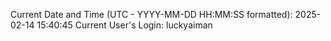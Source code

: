 Current Date and Time (UTC - YYYY-MM-DD HH:MM:SS formatted): 2025-02-14 15:40:45
Current User's Login: luckyaiman
